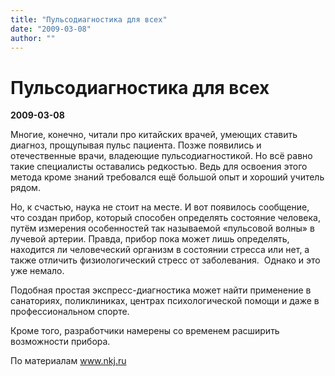 ```yaml
---
title: "Пульсодиагностика для всех"
date: "2009-03-08"
author: ""
---
```


# Пульсодиагностика для всех

**2009-03-08** 

Многие, конечно, читали про китайских врачей, умеющих ставить диагноз, прощупывая пульс пациента. Позже появились и отечественные врачи, владеющие пульсодиагностикой. Но всё равно такие специалисты оставались редкостью. Ведь для освоения этого метода кроме знаний требовался ещё большой опыт и хороший учитель рядом.

Но, к счастью, наука не стоит на месте. И вот появилось сообщение, что создан прибор, который способен определять состояние человека, путём измерения особенностей так называемой «пульсовой волны» в лучевой артерии. Правда, прибор пока может лишь определять, находится ли человеческий организм в состоянии стресса или нет, а также отличить физиологический стресс от заболевания.  Однако и это уже немало.

Подобная простая экспресс-диагностика может найти применение в санаториях, поликлиниках, центрах психологической помощи и даже в профессиональном спорте.

Кроме того, разработчики намерены со временем расширить возможности прибора.

По материалам www.nkj.ru